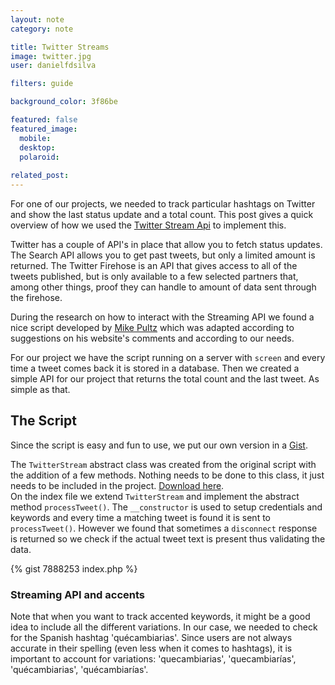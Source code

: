 ```yaml
---
layout: note
category: note

title: Twitter Streams
image: twitter.jpg
user: danielfdsilva

filters: guide

background_color: 3f86be

featured: false
featured_image: 
  mobile: 
  desktop: 
  polaroid:
  
related_post:
---
```

For one of our projects, we needed to track particular hashtags on Twitter and show the last status update and a total count. This post gives a quick overview of how we used the [Twitter Stream Api](https://dev.twitter.com/docs/streaming-apis/streams/public) to implement this.

Twitter has a couple of API's in place that allow you to fetch status updates. The Search API allows you to get past tweets, but only a limited amount is returned. The Twitter Firehose is an API that gives access to all of the tweets published, but is only available to a few selected partners that, among other things, proof they can handle to amount of data sent through the firehose.

During the research on how to interact with the Streaming API we found a nice script developed by [Mike Pultz](http://mikepultz.com/2013/06/mining-twitter-api-v1-1-streams-from-php-with-oauth/) which was adapted according to suggestions on his website's comments and according to our needs.  

For our project we have the script running on a server with ```screen``` and every time a tweet comes back it is stored in a database. Then we created a simple API for our project that returns the total count and the last tweet. As simple as that.  

## The Script
Since the script is easy and fun to use, we put our own version in a [Gist](https://gist.github.com/danielfdsilva/7888253).
 
The ```TwitterStream``` abstract class was created from the original script with the addition of a few methods. Nothing needs to be done to this class, it just needs to be included in the project. [Download here](https://gist.github.com/danielfdsilva/7888253/raw/TwitterStream.php).  
On the index file we extend ```TwitterStream``` and implement the abstract method ```processTweet()```.
The ```__constructor``` is used to setup credentials and keywords and every time a matching tweet is found it is sent to ```processTweet()```.
However we found that sometimes a ```disconnect``` response is returned so we check if the actual tweet text is present thus validating the data.  

{% gist 7888253 index.php %}

### Streaming API and accents
Note that when you want to track accented keywords, it might be a good idea to include all the different variations. In our case, we needed to check for the Spanish hashtag 'quécambiarias'. Since users are not always accurate in their spelling (even less when it comes to hashtags), it is important to account for variations: 'quecambiarias', 'quecambiarías', 'quécambiarias', 'quécambiarías'.